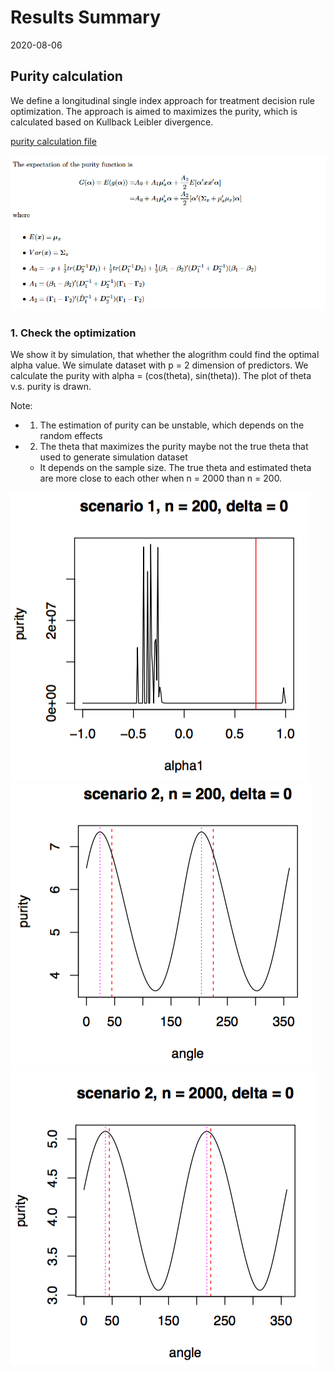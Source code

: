 
# Results Summary 

2020-08-06

## Purity calculation 

We define a longitudinal single index approach for treatment decision rule optimization. The approach is aimed to maximizes the purity, which is calculated based on Kullback Leibler divergence.

[purity calculation file](https://github.com/sakuramomo1005/actionpoints/blob/master/FDA_aug20/Files/puritycalculation202008.pdf)

![](https://github.com/sakuramomo1005/actionpoints/blob/master/FDA_aug20/Figures/purity%20calculation.png)

### 1. Check the optimization 

We show it by simulation, that whether the alogrithm could find the optimal alpha value. We simulate dataset with p = 2 dimension of predictors. We calculate the purity with alpha = (cos(theta), sin(theta)). The plot of theta v.s. purity is drawn. 

Note: 

* 1. The estimation of purity can be unstable, which depends on the random effects 
* 2. The theta that maximizes the purity maybe not the true theta that used to generate simulation dataset
    + It depends on the sample size. The true theta and estimated theta are more close to each other when n = 2000 than n = 200.  

![](https://github.com/sakuramomo1005/actionpoints/blob/master/FDA_aug20/Figures/fig2.png)<!-- .element height="50%" width="50%" --> ![](https://github.com/sakuramomo1005/actionpoints/blob/master/FDA_aug20/Figures/fig3.png)<!-- .element height="50%" width="50%" --> ![](https://github.com/sakuramomo1005/actionpoints/blob/master/FDA_aug20/Figures/fig4.png)<!-- .element height="50%" width="50%" -->
